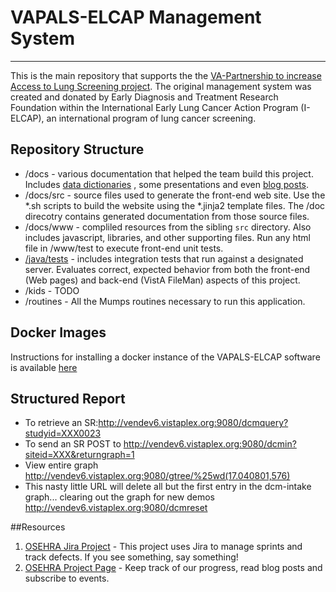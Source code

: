 # VAPALS-ELCAP Management System

---------------------------------------------------

This is the main repository that supports the
the [VA-Partnership to increase Access to Lung Screening project](http://va-pals.org/). The original management system
was created and donated by Early Diagnosis and Treatment Research Foundation within the International Early Lung Cancer
Action Program (I-ELCAP), an international program of lung cancer screening.


## Repository Structure


* /docs - various documentation that helped the team build this project. Includes [data dictionaries](/docs/form-fields)
  , some presentations and even [blog posts](/docs/blogposts).
* /docs/src - source files used to generate the front-end web site. Use the *.sh scripts to build the website using
  the *.jinja2 template files. The /doc direcotry contains generated documentation from those source files.
* /docs/www - compliled resources from the sibling `src` directory. Also includes javascript, libraries, and other
  supporting files. Run any html file in /www/test to execute front-end unit tests.
* [/java/tests](java/tests/README.md) - includes integration tests that run against a designated server. Evaluates
  correct, expected behavior from both the front-end (Web pages) and back-end (VistA FileMan) aspects of this project.
* /kids - TODO
* /routines - All the Mumps routines necessary to run this application.

## Docker Images

Instructions for installing a docker instance of the VAPALS-ELCAP software is
available [here](https://hub.docker.com/r/osehra/va-pals/)

## Structured Report

- To retrieve an SR:http://vendev6.vistaplex.org:9080/dcmquery?studyid=XXX0023
- To send an SR POST to http://vendev6.vistaplex.org:9080/dcmin?siteid=XXX&returngraph=1
- View entire graph http://vendev6.vistaplex.org:9080/gtree/%25wd(17.040801,576)
- This nasty little URL will delete all but the first entry in the dcm-intake graph... clearing out the graph for new
  demos http://vendev6.vistaplex.org:9080/dcmreset

##Resources
1. [OSEHRA Jira Project](https://issues.osehra.org/secure/RapidBoard.jspa?projectKey=VAP) - This project uses Jira to
   manage sprints and track defects. If you see something, say something!
2. [OSEHRA Project Page](https://www.osehra.org/groups/va-pals-open-source-project-group) - Keep track of our progress,
   read blog posts and subscribe to events.
